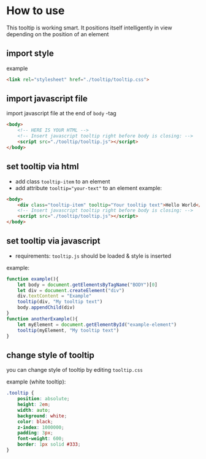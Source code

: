 # How to use

This tooltip is working smart. It positions itself intelligently in view depending on the position of an element

## import style

example

``` html
<link rel="stylesheet" href="./tooltip/tooltip.css">
```

## import javascript file

import javascript file at the end of `body` -tag

``` html
<body>
    <!-- HERE IS YOUR HTML -->
    <!-- Insert javascript tooltip right before body is closing: -->
    <script src="./tooltip/tooltip.js"></script>
</body>
```

## set tooltip via html
- add class `tooltip-item` to an element
- add attribute `tooltip="your-text"` to an element
example:
```html
<body>
    <div class="tooltip-item" tooltip="Your tooltip text">Hello World</div>
    <!-- Insert javascript tooltip right before body is closing: -->
    <script src="./tooltip/tooltip.js"></script>
</body>
```

## set tooltip via javascript
- requirements: `tooltip.js` should be loaded & style is inserted

example:
```js
function example(){
    let body = document.getElementsByTagName("BODY")[0]
    let div = document.createElement("div")
    div.textContent = "Example"
    tooltip(div, "My tooltip text")
    body.appendChild(div)
}
function anotherExample(){
    let myElement = document.getElementById("example-element")
    tooltip(myElement, "My tooltip text")
}
```

## change style of tooltip

you can change style of tooltip by editing `tooltip.css`

example (white tooltip):
```css
.tooltip {
    position: absolute;
    height: 2em;
    width: auto;
    background: white;
    color: black;
    z-index: 1000000;
    padding: 3px;
    font-weight: 600;
    border: 1px solid #333;
}
```
